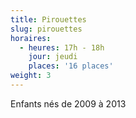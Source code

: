```yaml
---
title: Pirouettes
slug: pirouettes
horaires:
  - heures: 17h - 18h
    jour: jeudi
    places: '16 places'
weight: 3
---
```

Enfants nés de 2009 à 2013
